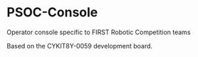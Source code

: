 # PSOC-Console
Operator console specific to FIRST Robotic Competition teams

Based on the CYKIT8Y-0059 development board.
